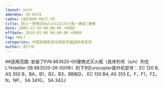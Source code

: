 ```yaml
---
layout: post
amendno: 39-6519
cadno: CAD2009-MULT-59
title: 防火－便携式Halon1211灭火瓶－确定/更换
date: 2009-12-30 00:00:00 +0800
effdate: 2010-01-06 00:00:00 +0800
tag: MULT
categories: 中国民用航空总局航空器适航审定司
author: 舒小华
---
```


##适用范围:
安装了P/N 863520-00便携式灭火瓶（其序列号（s/n）列在L’Hotellier
SB 863520-26-001中）的下列Eurocopter直升机型号： EC 120 B, AS 350 B，BA，B1，B2，B3，BB和D， EC 130 B4, AS 355 E，F，F1，F2，N，NP， SA 341G， SA 342J

